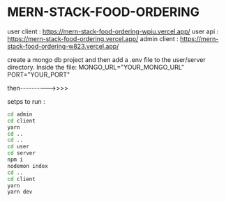 ﻿# MERN-STACK-FOOD-ORDERING


user client : https://mern-stack-food-ordering-wpiu.vercel.app/
user api : https://mern-stack-food-ordering.vercel.app/
admin client : https://mern-stack-food-ordering-w823.vercel.app/

create a mongo db project and then add a .env file to the user/server directory. Inside the file:
MONGO_URL="YOUR_MONGO_URL"
PORT="YOUR_PORT"

then---------->>>>


setps to run :
```bash
cd admin
cd client
yarn
cd ..
cd ..
cd user
cd server
npm i
nodemon index
cd ..
cd client
yarn
yarn dev
```
